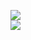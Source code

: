[![](https://img.shields.io/badge/Made%20With-Github%20Spray-lightgrey.svg?style=for-the-badge&logo=github)](https://github.com/Annihil/github-spray#6382)  
[![](https://i.imgur.com/2DrTn0Z.gif)](https://github.com/Annihil/github-spray)